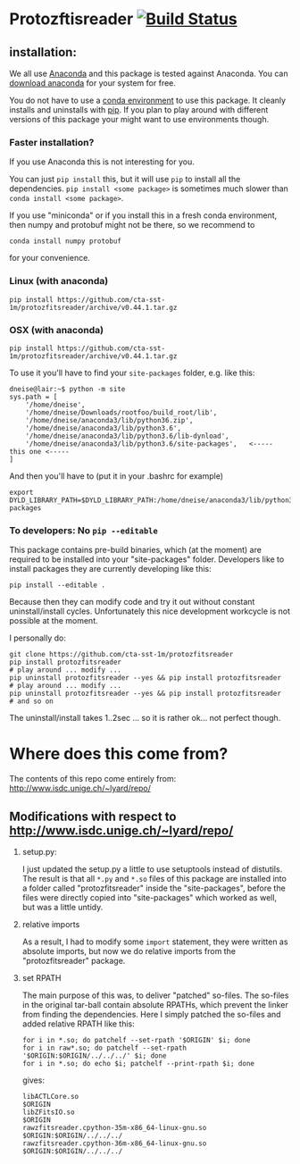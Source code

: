 # Protozftisreader [![Build Status](https://travis-ci.org/cta-sst-1m/protozfitsreader.svg?branch=master)](https://travis-ci.org/cta-sst-1m/protozfitsreader)

## installation:

We all use [Anaconda](https://www.anaconda.com/) and this package is tested
against Anaconda. You can [download anaconda](https://www.anaconda.com/download) for your system for free.

You do not have to use a [conda environment](https://conda.io/docs/user-guide/tasks/manage-environments.html) to use this package. It cleanly installs and uninstalls with [pip](https://docs.python.org/3.6/installing/). If you plan to play around with different versions of this package your might want to use environments though.

### Faster installation?

If you use Anaconda this is not interesting for you.

You can just `pip install` this, but it will use `pip` to install all the dependencies.
`pip install <some package>` is sometimes much slower than `conda install <some package>`.

If you use "miniconda" or if you install this in a fresh conda environment, then
numpy and protobuf might not be there, so we recommend to

    conda install numpy protobuf

for your convenience.

### Linux (with anaconda)

    pip install https://github.com/cta-sst-1m/protozfitsreader/archive/v0.44.1.tar.gz

### OSX (with anaconda)

    pip install https://github.com/cta-sst-1m/protozfitsreader/archive/v0.44.1.tar.gz

To use it you'll have to find your `site-packages` folder, e.g. like this:

    dneise@lair:~$ python -m site
    sys.path = [
        '/home/dneise',
        '/home/dneise/Downloads/rootfoo/build_root/lib',
        '/home/dneise/anaconda3/lib/python36.zip',
        '/home/dneise/anaconda3/lib/python3.6',
        '/home/dneise/anaconda3/lib/python3.6/lib-dynload',
        '/home/dneise/anaconda3/lib/python3.6/site-packages',   <----- this one <-----
    ]

And then you'll have to (put it in your .bashrc for example)

    export DYLD_LIBRARY_PATH=$DYLD_LIBRARY_PATH:/home/dneise/anaconda3/lib/python3.6/site-packages

### To developers: No `pip --editable`

This package contains pre-build binaries, which (at the moment) are required to be installed
into your "site-packages" folder.
Developers like to install packages they are currently developing like this:

    pip install --editable .

Because then they can modify code and try it out without constant uninstall/install cycles.
Unfortunately this nice development workcycle is not possible at the moment.

I personally do:

    git clone https://github.com/cta-sst-1m/protozfitsreader
    pip install protozfitsreader
    # play around ... modify ...
    pip uninstall protozfitsreader --yes && pip install protozfitsreader
    # play around ... modify ...
    pip uninstall protozfitsreader --yes && pip install protozfitsreader
    # and so on

The uninstall/install takes 1..2sec ... so it is rather ok... not perfect though.



# Where does this come from?

The contents of this repo come entirely from: http://www.isdc.unige.ch/~lyard/repo/

## Modifications with respect to http://www.isdc.unige.ch/~lyard/repo/

1. setup.py:

    I just updated the setup.py a little to use setuptools instead of
    distutils. The result is that all `*.py` and `*.so` files of this package are
    installed into a folder called "protozfitsreader" inside the "site-packages",
    before the files were directly copied into "site-packages" which worked as
    well, but was a little untidy.

2. relative imports

    As a result, I had to modify some `import` statement, they were written as
    absolute imports, but now we do relative imports from the "protozfitsreader"
    package.


3. set RPATH

   The main purpose of this was, to deliver "patched" so-files. The so-files
   in the original tar-ball contain absolute RPATHs, which prevent the linker from
   finding the dependencies. Here I simply patched the so-files and added relative
   RPATH like this:

    ```
    for i in *.so; do patchelf --set-rpath '$ORIGIN' $i; done
    for i in raw*.so; do patchelf --set-rpath '$ORIGIN:$ORIGIN/../../../' $i; done
    for i in *.so; do echo $i; patchelf --print-rpath $i; done
    ```

    gives:
    ```
    libACTLCore.so
    $ORIGIN
    libZFitsIO.so
    $ORIGIN
    rawzfitsreader.cpython-35m-x86_64-linux-gnu.so
    $ORIGIN:$ORIGIN/../../../
    rawzfitsreader.cpython-36m-x86_64-linux-gnu.so
    $ORIGIN:$ORIGIN/../../../
    ```
